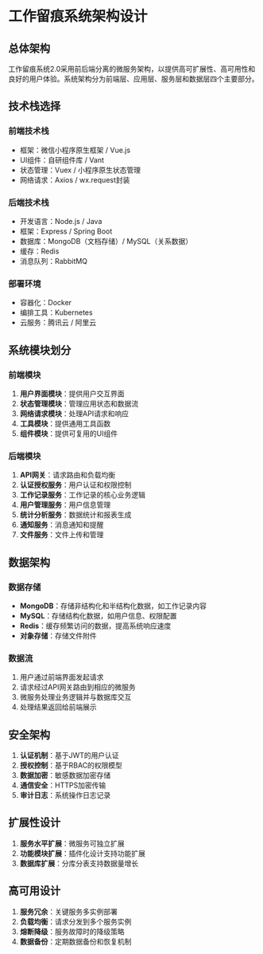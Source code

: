 # 工作留痕系统架构设计

## 总体架构

工作留痕系统2.0采用前后端分离的微服务架构，以提供高可扩展性、高可用性和良好的用户体验。系统架构分为前端层、应用层、服务层和数据层四个主要部分。

## 技术栈选择

### 前端技术栈

- 框架：微信小程序原生框架 / Vue.js
- UI组件：自研组件库 / Vant
- 状态管理：Vuex / 小程序原生状态管理
- 网络请求：Axios / wx.request封装

### 后端技术栈

- 开发语言：Node.js / Java
- 框架：Express / Spring Boot
- 数据库：MongoDB（文档存储）/ MySQL（关系数据）
- 缓存：Redis
- 消息队列：RabbitMQ

### 部署环境

- 容器化：Docker
- 编排工具：Kubernetes
- 云服务：腾讯云 / 阿里云

## 系统模块划分

### 前端模块

1. **用户界面模块**：提供用户交互界面
2. **状态管理模块**：管理应用状态和数据流
3. **网络请求模块**：处理API请求和响应
4. **工具模块**：提供通用工具函数
5. **组件模块**：提供可复用的UI组件

### 后端模块

1. **API网关**：请求路由和负载均衡
2. **认证授权服务**：用户认证和权限控制
3. **工作记录服务**：工作记录的核心业务逻辑
4. **用户管理服务**：用户信息管理
5. **统计分析服务**：数据统计和报表生成
6. **通知服务**：消息通知和提醒
7. **文件服务**：文件上传和管理

## 数据架构

### 数据存储

- **MongoDB**：存储非结构化和半结构化数据，如工作记录内容
- **MySQL**：存储结构化数据，如用户信息、权限配置
- **Redis**：缓存频繁访问的数据，提高系统响应速度
- **对象存储**：存储文件附件

### 数据流

1. 用户通过前端界面发起请求
2. 请求经过API网关路由到相应的微服务
3. 微服务处理业务逻辑并与数据库交互
4. 处理结果返回给前端展示

## 安全架构

1. **认证机制**：基于JWT的用户认证
2. **授权控制**：基于RBAC的权限模型
3. **数据加密**：敏感数据加密存储
4. **通信安全**：HTTPS加密传输
5. **审计日志**：系统操作日志记录

## 扩展性设计

1. **服务水平扩展**：微服务可独立扩展
2. **功能模块扩展**：插件化设计支持功能扩展
3. **数据库扩展**：分库分表支持数据量增长

## 高可用设计

1. **服务冗余**：关键服务多实例部署
2. **负载均衡**：请求分发到多个服务实例
3. **熔断降级**：服务故障时的降级策略
4. **数据备份**：定期数据备份和恢复机制